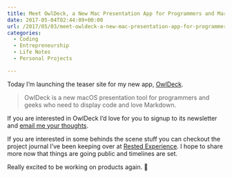 ```yaml
---
title: Meet OwlDeck, a New Mac Presentation App for Programmers and Markdown Geeks.
date: 2017-05-04T02:44:09+00:00
url: /2017/05/03/meet-owldeck-a-new-mac-presentation-app-for-programmers-and-markdown-geeks/
categories:
  - Coding
  - Entrepreneurship
  - Life Notes
  - Personal Projects

---
```

Today I&#8217;m launching the teaser site for my new app, [OwlDeck][1].

> OwlDeck is a new macOS presentation tool for programmers and geeks who need to display code and love Markdown.

If you are interested in OwlDeck I&#8217;d love for you to signup to its newsletter and [email me your thoughts][2].

If you are interested in some behinds the scene stuff you can checkout the project journal I&#8217;ve been keeping over at [Rested Experience][3]. I hope to share more now that things are going public and timelines are set.

Really excited to be working on products again. 🙂

 [1]: http://owldeck.com
 [2]: mailto:zorn@owldeck.com
 [3]: http://restedexperience.com/